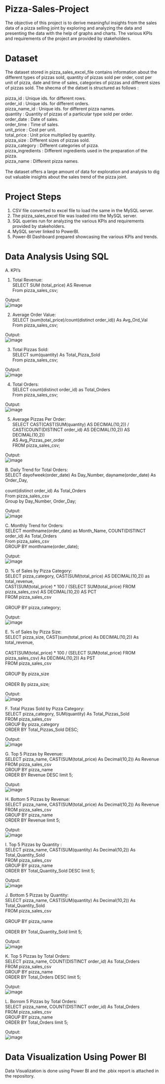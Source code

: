 # Pizza-Sales-Project 
The objective of this project is to derive meaningful insights from the sales data of a pizza selling joint by exploring and analyzing the data and presenting the data with the help of graphs and charts. The various KPIs and requirements of the project are provided by stakeholders.

# Dataset
The dataset stored in pizza_sales_excel_file contains information about the different types of pizzas sold, quantity of pizzas sold per order, cost per unit of pizza, date and time of sales, categories of pizzas and different sizes of pizzas sold. The shecma of the datset is structured as follows :<br>
                                                         <br>
pizza_id	        : Unique ids. for different rows. <br>
order_id	        : Unique ids. for different orders. <br>
pizza_name_id	    : Unique ids. for different pizza names.<br>
quantity	        : Quantity of pizzas of a particular type sold per order.<br>
order_date	      : Date of sales.<br>
order_time	      : Time of sales.<br>
unit_price	      : Cost per unit.<br>
total_price	      : Unit price multiplied by quantity.<br>
pizza_size	      : Different sizes of pizzas sold.<br>
pizza_category    : Different categories of pizza.<br>
pizza_ingredients	: Different ingredients used in the preparation of the pizza.<br>
pizza_name        : Different pizza names.<br>
                                                         <br>
The dataset offers a large amount of data for exploration and analysis to dig out valuable insights about the sales trend of the pizza joint.

# Project Steps
1. CSV file converted to excel file to load the same in the MySQL server. <br>
2. The pizza_sales_excel file was loaded into the MySQL server. <br>
3. SQL queries run for analyzing the various KPIs and requirements provided by stakeholders. <br>
4. MySQL server linked to PowerBI. <br>
5. Power-BI Dashboard prepared showcasing the various KPIs and trends. <br>

# Data Analysis Using SQL

A. KPI’s <br>
1. Total Revenue: <br>
SELECT SUM (total_price) AS Revenue<br>
From pizza_sales_csv;<br>

Output:<br>
 ![image](https://github.com/user-attachments/assets/269cf025-10eb-4c3d-a4c3-0eea37e7a26a)


2. Average Order Value: <br>
SELECT (sum(total_price)/count(distinct order_id)) As Avg_Ord_Val<br>
From pizza_sales_csv;<br>

Output: <br>
 ![image](https://github.com/user-attachments/assets/f6d57f71-49c3-420f-8d38-7f2b59c42418)


3. Total Pizzas Sold: <br>
SELECT sum(quantity) As Total_Pizza_Sold<br>
From pizza_sales_csv;<br>

Output: <br>
 ![image](https://github.com/user-attachments/assets/68177bbd-0c5a-4c84-8cf6-1ef4ad3e9431)


4. Total Orders: <br>
SELECT count(distinct order_id) as Total_Orders<br>
From pizza_sales_csv;<br>

Output: <br>
 ![image](https://github.com/user-attachments/assets/5b6f683e-d9d9-4f48-9625-d8c648e07a21)

5. Average Pizzas Per Order: <br>
SELECT CAST(CAST(SUM(quantity) AS DECIMAL(10,2)) /<br>
CAST(COUNT(DISTINCT order_id) AS DECIMAL(10,2)) AS DECIMAL(10,2))<br>
AS Avg_Pizzas_per_order<br>
FROM pizza_sales_csv;<br>

Output: <br>
 ![image](https://github.com/user-attachments/assets/c47342b6-32d4-4f0d-bd15-65cb810d1693)

B. Daily Trend for Total Orders: <br>
SELECT dayofweek(order_date) As Day_Number, dayname(order_date) As Order_Day,<br>                           
count(distinct order_id) As Total_Orders<br>
From pizza_sales_csv<br>
Group by Day_Number, Order_Day;<br>

Output: <br>
![image](https://github.com/user-attachments/assets/0a188b4a-42d3-4e32-8af4-7d73edb76b50)

C. Monthly Trend for Orders: <br>
SELECT monthname(order_date) as Month_Name, COUNT(DISTINCT order_id) As Total_Orders<br>
From pizza_sales_csv<br>
GROUP BY monthname(order_date);<br>

Output: <br>
![image](https://github.com/user-attachments/assets/ee8a349b-1f93-4ead-87b2-d6aacadd8c67)

D. % of Sales by Pizza Category: <br>
SELECT pizza_category, CAST(SUM(total_price) AS DECIMAL(10,2)) as total_revenue,<br>
CAST(SUM(total_price) * 100 / (SELECT SUM(total_price) FROM pizza_sales_csv) AS DECIMAL(10,2)) AS PCT<br>                 FROM pizza_sales_csv<br>                                                     
GROUP BY pizza_category;<br>

Output: <br>
![image](https://github.com/user-attachments/assets/252fe796-d8e5-40c2-809c-6f2e27843238)

E. % of Sales by Pizza Size: <br>
SELECT pizza_size, CAST(sum(total_price) As DECIMAL(10,2)) As total_revenue, <br>   
CAST(SUM(total_price) * 100 / (SELECT SUM(total_price) FROM pizza_sales_csv) As DECIMAL(10,2)) As PST<br>                  FROM pizza_sales_csv<br>                                                     
GROUP By pizza_size <br>                                                  
ORDER By pizza_size;<br>

Output: <br>
![image](https://github.com/user-attachments/assets/d60a6b42-d95f-411b-a5ea-ca61b39f28ce)

F. Total Pizzas Sold by Pizza Category: <br>
SELECT pizza_category, SUM(quantity) As Total_Pizzas_Sold<br>
FROM pizza_sales_csv<br>
GROUP By pizza_category<br>
ORDER BY Total_Pizzas_Sold DESC;<br>
 
Output: <br>
![image](https://github.com/user-attachments/assets/ba46f507-126f-4cb9-b251-f2b32dd42db3)

G. Top 5 Pizzas by Revenue: <br>
SELECT pizza_name, CAST(SUM(total_price) As Decimal(10,2)) As Revenue<br>
FROM pizza_sales_csv<br>
GROUP BY pizza_name<br>
ORDER BY Revenue DESC limit 5;<br>

Output: <br>
![image](https://github.com/user-attachments/assets/501f2264-b883-4711-970d-b318e110f3e3)

H. Bottom 5 Pizzas by Revenue: <br>
SELECT pizza_name, CAST(SUM(total_price) As Decimal(10,2)) As Revenue<br>
FROM pizza_sales_csv<br>
GROUP BY pizza_name<br>
ORDER BY Revenue limit 5;<br>

Output: <br>
![image](https://github.com/user-attachments/assets/4266af2b-4eba-4ccc-aa47-6ab85a986acf)

I. Top 5 Pizzas by Quantity : <br>
SELECT pizza_name, CAST(SUM(quantity) As Decimal(10,2)) As Total_Quantity_Sold<br>
FROM pizza_sales_csv<br>
GROUP BY pizza_name<br>
ORDER BY Total_Quantity_Sold DESC limit 5;<br>

Output: <br>
![image](https://github.com/user-attachments/assets/46fee0b0-bd32-4773-845a-97d5922ec97d)

J. Bottom 5 Pizzas by Quantity: <br>
SELECT pizza_name, CAST(SUM(quantity) As Decimal(10,2)) As Total_Quantity_Sold<br>                                         FROM pizza_sales_csv<br>                                                       
GROUP BY pizza_name<br>                                                     
ORDER BY Total_Quantity_Sold limit 5;<br>

Output: <br>
![image](https://github.com/user-attachments/assets/6203aa76-2670-40a0-ab45-9e403f5e8bd1)

K. Top 5 Pizzas by Total Orders: <br>
SELECT pizza_name, COUNT(DISTINCT order_id) As Total_Orders<br>
FROM pizza_sales_csv<br>
GROUP BY pizza_name<br>
ORDER BY Total_Orders DESC limit 5;<br>

Output: <br>
![image](https://github.com/user-attachments/assets/cf0b7aee-7405-4a46-a232-f939d40e0e31)
 
L. Borrom 5 Pizzas by Total Orders: <br>
SELECT pizza_name, COUNT(DISTINCT order_id) As Total_Orders<br>
FROM pizza_sales_csv<br>
GROUP BY pizza_name<br>
ORDER BY Total_Orders limit 5;<br>

Output: <br>
![image](https://github.com/user-attachments/assets/66f59e0d-7b6d-4bcd-8f08-11494f8b389f)

# Data Visualization Using Power BI
Data Visualization is done using Power BI and the .pbix report is attached in the repository.










  




 

